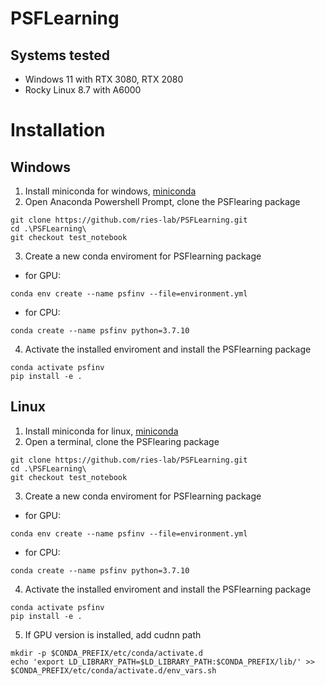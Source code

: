 # PSFLearning
## Systems tested
- Windows 11 with RTX 3080, RTX 2080
- Rocky Linux 8.7 with A6000

# Installation
## Windows
1. Install miniconda for windows, [miniconda](https://docs.conda.io/en/latest/miniconda.html)
2. Open Anaconda Powershell Prompt, clone the PSFlearing package     
```
git clone https://github.com/ries-lab/PSFLearning.git
cd .\PSFLearning\
git checkout test_notebook
```
3. Create a new conda enviroment for PSFlearning package  
- for GPU: 
```
conda env create --name psfinv --file=environment.yml
```   
- for CPU: 
```
conda create --name psfinv python=3.7.10
```
4. Activate the installed enviroment and install the PSFlearning package
```
conda activate psfinv
pip install -e .
```

## Linux
1. Install miniconda for linux, [miniconda](https://docs.conda.io/en/latest/miniconda.html)
2. Open a terminal, clone the PSFlearing package     
```
git clone https://github.com/ries-lab/PSFLearning.git
cd .\PSFLearning\
git checkout test_notebook
```
3. Create a new conda enviroment for PSFlearning package  
- for GPU: 
```
conda env create --name psfinv --file=environment.yml
```   
- for CPU: 
```
conda create --name psfinv python=3.7.10
```
4. Activate the installed enviroment and install the PSFlearning package
```
conda activate psfinv
pip install -e .
```
5. If GPU version is installed, add cudnn path
```
mkdir -p $CONDA_PREFIX/etc/conda/activate.d
echo 'export LD_LIBRARY_PATH=$LD_LIBRARY_PATH:$CONDA_PREFIX/lib/' >> $CONDA_PREFIX/etc/conda/activate.d/env_vars.sh
```


